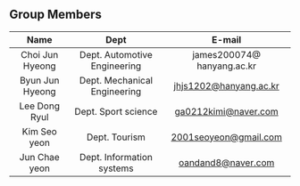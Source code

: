 ## Group Members
|Name|Dept|E-mail| 
|:---:|:---:|:---:| 
|Choi Jun Hyeong|Dept. Automotive Engineering|james200074@ hanyang.ac.kr| 
|Byun Jun Hyeong|Dept. Mechanical Engineering|jhjs1202@hanyang.ac.kr|
|Lee Dong Ryul|Dept. Sport science|ga0212kimi@naver.com|
|Kim Seo yeon|Dept. Tourism|2001seoyeon@gmail.com|  
|Jun Chae yeon|Dept. Information systems|oandand8@naver.com| 
